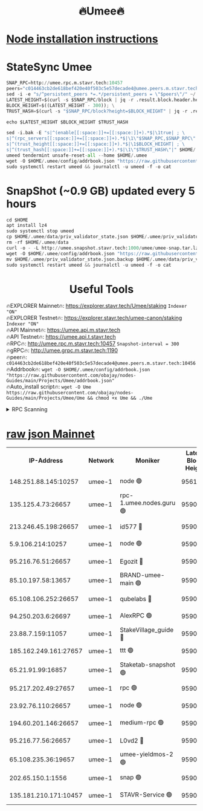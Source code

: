 <h1 align="center"> 🔥Umee🔥</h1>


[Node installation instructions](https://github.com/obajay/nodes-Guides/tree/main/Projects/Umee)
=
# StateSync Umee
```python
SNAP_RPC=http://umee.rpc.m.stavr.tech:10457
peers="c014463cb2de618bef420e40f503c5e57decade4@umee.peers.m.stavr.tech:10456"
sed -i -e "s/^persistent_peers *=.*/persistent_peers = \"$peers\"/" ~/.umee/config/config.toml
LATEST_HEIGHT=$(curl -s $SNAP_RPC/block | jq -r .result.block.header.height); \
BLOCK_HEIGHT=$((LATEST_HEIGHT - 300)); \
TRUST_HASH=$(curl -s "$SNAP_RPC/block?height=$BLOCK_HEIGHT" | jq -r .result.block_id.hash)

echo $LATEST_HEIGHT $BLOCK_HEIGHT $TRUST_HASH

sed -i.bak -E "s|^(enable[[:space:]]+=[[:space:]]+).*$|\1true| ; \
s|^(rpc_servers[[:space:]]+=[[:space:]]+).*$|\1\"$SNAP_RPC,$SNAP_RPC\"| ; \
s|^(trust_height[[:space:]]+=[[:space:]]+).*$|\1$BLOCK_HEIGHT| ; \
s|^(trust_hash[[:space:]]+=[[:space:]]+).*$|\1\"$TRUST_HASH\"|" $HOME/.umee/config/config.toml
umeed tendermint unsafe-reset-all --home $HOME/.umee
wget -O $HOME/.umee/config/addrbook.json "https://raw.githubusercontent.com/obajay/nodes-Guides/main/Projects/Umee/addrbook.json"
sudo systemctl restart umeed && journalctl -u umeed -f -o cat
```
# SnapShot (~0.9 GB) updated every 5 hours
```python
cd $HOME
apt install lz4
sudo systemctl stop umeed
cp $HOME/.umee/data/priv_validator_state.json $HOME/.umee/priv_validator_state.json.backup
rm -rf $HOME/.umee/data
curl -o - -L http://umee.snapshot.stavr.tech:1000/umee/umee-snap.tar.lz4 | lz4 -c -d - | tar -x -C $HOME/.umee --strip-components 2
wget -O $HOME/.umee/config/addrbook.json "https://raw.githubusercontent.com/obajay/nodes-Guides/main/Projects/Umee/addrbook.json"
mv $HOME/.umee/priv_validator_state.json.backup $HOME/.umee/data/priv_validator_state.json
sudo systemctl restart umeed && journalctl -u umeed -f -o cat
```
 <h1 align="center"> Useful Tools</h1>

🔥EXPLORER Mainnet🔥:      https://explorer.stavr.tech/Umee/staking             `Indexer "ON"` \
🔥EXPLORER Testnet🔥:        https://explorer.stavr.tech/umee-canon/staking      `Indexer "ON"` \
🔥API Mainnet🔥:                   https://umee.api.m.stavr.tech \
🔥API Testnet🔥:                     https://umee.api.t.stavr.tech \
🔥RPC🔥:                                   http://umee.rpc.m.stavr.tech:10457                     `Snapshot-interval = 300` \
🔥gRPC🔥:                              http://umee.grpc.m.stavr.tech:1190 \
🔥peer🔥:                     `c014463cb2de618bef420e40f503c5e57decade4@umee.peers.m.stavr.tech:10456` \
🔥Addrbook🔥:    ```wget -O $HOME/.umee/config/addrbook.json "https://raw.githubusercontent.com/obajay/nodes-Guides/main/Projects/Umee/addrbook.json"``` \
🔥Auto_install script🔥: ```wget -O Ume https://raw.githubusercontent.com/obajay/nodes-Guides/main/Projects/Umee/Ume && chmod +x Ume && ./Ume```

<details>
<summary>RPC Scanning</summary>

<h2 align="center"> We scan nodes in real time every 4 hours. And we provide the final result of RPC endpoints.
We cannot influence the operation of these nodes in any way. </h2>


```python
If Voting Power is higher than 0 --> then the Node is a validator of the network and may be subject to attack and be a potential threat to the chain.
```
```python
We marked such validators with a red symbol
```

</details>

[raw json Mainnet](https://rpc-check.umeem.stavr.tech/umeem/rpc-umeem-result.json)
=



<table><tr><th>IP-Address</th><th>Network</th><th>Moniker</th><th>Latest Block Height</th><th>Earliest Block Height</th><th>Catching Up</th><th>Tx Index</th><th>Voting Power</th><th>Scan Time</th></tr><tr><td>148.251.88.145:10257</td><td>umee-1</td><td>node 🟢</td><td>9561500</td><td>5050395</td><td>False</td><td>on</td><td>0</td><td>2023-12-08T17:21:14.178752598UTC</td></tr><tr><td>135.125.4.73:26657</td><td>umee-1</td><td>rpc-1.umee.nodes.guru 🟢</td><td>9590635</td><td>5167386</td><td>False</td><td>on</td><td>0</td><td>2023-12-08T17:22:49.746228847UTC</td></tr><tr><td>213.246.45.198:26657</td><td>umee-1</td><td>id577 🔴</td><td>9590619</td><td>7100001</td><td>False</td><td>on</td><td>35122781</td><td>2023-12-08T17:21:18.577663048UTC</td></tr><tr><td>5.9.106.214:10257</td><td>umee-1</td><td>node 🟢</td><td>9590630</td><td>7942001</td><td>False</td><td>on</td><td>0</td><td>2023-12-08T17:22:22.299651266UTC</td></tr><tr><td>95.216.76.51:26657</td><td>umee-1</td><td>Egozit 🔴</td><td>9590634</td><td>8262001</td><td>False</td><td>off</td><td>38071006</td><td>2023-12-08T17:22:49.356254680UTC</td></tr><tr><td>85.10.197.58:13657</td><td>umee-1</td><td>BRAND-umee-main 🟢</td><td>9590622</td><td>8427832</td><td>False</td><td>on</td><td>0</td><td>2023-12-08T17:21:38.068694077UTC</td></tr><tr><td>65.108.106.252:26657</td><td>umee-1</td><td>qubelabs 🔴</td><td>9590623</td><td>8825432</td><td>False</td><td>on</td><td>37177525</td><td>2023-12-08T17:21:40.483991061UTC</td></tr><tr><td>94.250.203.6:26697</td><td>umee-1</td><td>AlexRPC 🟢</td><td>9590621</td><td>8910001</td><td>False</td><td>on</td><td>0</td><td>2023-12-08T17:21:31.643281856UTC</td></tr><tr><td>23.88.7.159:11057</td><td>umee-1</td><td>StakeVillage_guide 🔴</td><td>9590629</td><td>9137726</td><td>False</td><td>on</td><td>1329311</td><td>2023-12-08T17:22:16.528975604UTC</td></tr><tr><td>185.162.249.161:27657</td><td>umee-1</td><td>ttt 🟢</td><td>9590628</td><td>9321953</td><td>False</td><td>on</td><td>0</td><td>2023-12-08T17:22:12.195747073UTC</td></tr><tr><td>65.21.91.99:16857</td><td>umee-1</td><td>Staketab-snapshot 🟢</td><td>9590625</td><td>9358001</td><td>False</td><td>off</td><td>0</td><td>2023-12-08T17:21:53.118351603UTC</td></tr><tr><td>95.217.202.49:27657</td><td>umee-1</td><td>rpc 🟢</td><td>9590628</td><td>9440090</td><td>False</td><td>on</td><td>0</td><td>2023-12-08T17:22:11.900937148UTC</td></tr><tr><td>23.92.76.110:26657</td><td>umee-1</td><td>node 🟢</td><td>9590641</td><td>9468001</td><td>False</td><td>on</td><td>0</td><td>2023-12-08T17:23:30.413796496UTC</td></tr><tr><td>194.60.201.146:26657</td><td>umee-1</td><td>medium-rpc 🟢</td><td>9590621</td><td>9484365</td><td>False</td><td>on</td><td>0</td><td>2023-12-08T17:21:29.228643927UTC</td></tr><tr><td>95.216.77.56:26657</td><td>umee-1</td><td>L0vd2 🔴</td><td>9590638</td><td>9490637</td><td>False</td><td>off</td><td>37852947</td><td>2023-12-08T17:23:07.076545266UTC</td></tr><tr><td>65.108.235.36:19657</td><td>umee-1</td><td>umee-yieldmos-2 🟢</td><td>9590612</td><td>9575548</td><td>False</td><td>on</td><td>0</td><td>2023-12-08T17:20:34.896662842UTC</td></tr><tr><td>202.65.150.1:1556</td><td>umee-1</td><td>snap 🟢</td><td>9590629</td><td>9587324</td><td>False</td><td>off</td><td>0</td><td>2023-12-08T17:22:19.924511999UTC</td></tr><tr><td>135.181.210.171:10457</td><td>umee-1</td><td>STAVR-Service 🟢</td><td>9590636</td><td>9588001</td><td>False</td><td>on</td><td>0</td><td>2023-12-08T17:22:56.443720612UTC</td></tr></table>